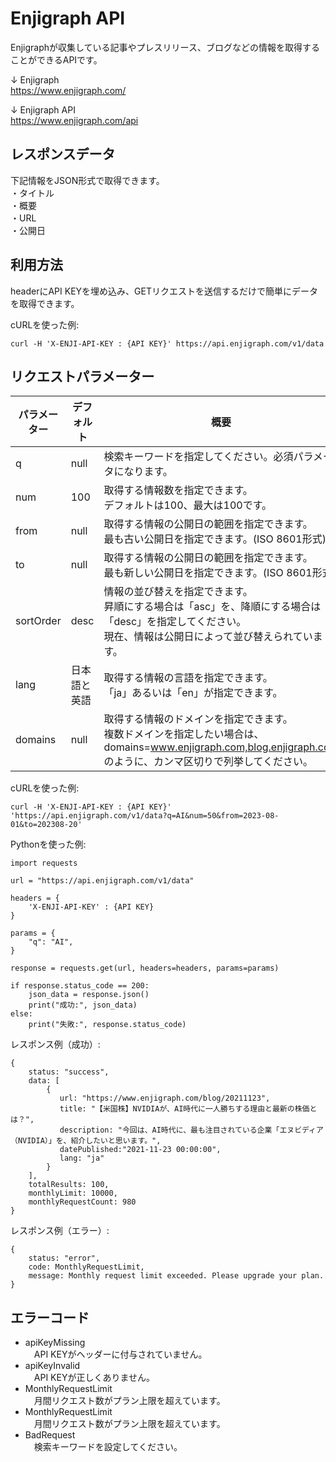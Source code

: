 # Enjigraph API
Enjigraphが収集している記事やプレスリリース、ブログなどの情報を取得することができるAPIです。

↓ Enjigraph  
https://www.enjigraph.com/

↓ Enjigraph API  
https://www.enjigraph.com/api

## レスポンスデータ
下記情報をJSON形式で取得できます。  
・タイトル  
・概要  
・URL  
・公開日  

## 利用方法
headerにAPI KEYを埋め込み、GETリクエストを送信するだけで簡単にデータを取得できます。

cURLを使った例:
```
curl -H 'X-ENJI-API-KEY : {API KEY}' https://api.enjigraph.com/v1/data
```

## リクエストパラメーター
| パラメーター | デフォルト | 概要 |
| ---- | ---- | ---- |
| q | null | 検索キーワードを指定してください。必須パラメータになります。 |
| num | 100 | 取得する情報数を指定できます。<br>デフォルトは100、最大は100です。 |
| from | null | 取得する情報の公開日の範囲を指定できます。<br>最も古い公開日を指定できます。(ISO 8601形式) |
| to | null | 取得する情報の公開日の範囲を指定できます。<br>最も新しい公開日を指定できます。(ISO 8601形式) |
| sortOrder | desc | 情報の並び替えを指定できます。<br>昇順にする場合は「asc」を、降順にする場合は「desc」を指定してください。<br>現在、情報は公開日によって並び替えられています。 |
| lang | 日本語と英語 | 取得する情報の言語を指定できます。<br>「ja」あるいは「en」が指定できます。 | 
| domains | null | 取得する情報のドメインを指定できます。<br>複数ドメインを指定したい場合は、domains=www.enjigraph.com,blog.enjigraph.com のように、カンマ区切りで列挙してください。 |

cURLを使った例:
```
curl -H 'X-ENJI-API-KEY : {API KEY}' 'https://api.enjigraph.com/v1/data?q=AI&num=50&from=2023-08-01&to=202308-20'
```

Pythonを使った例:
```
import requests

url = "https://api.enjigraph.com/v1/data"

headers = {
    'X-ENJI-API-KEY' : {API KEY}
}

params = {
    "q": "AI",
}

response = requests.get(url, headers=headers, params=params)

if response.status_code == 200:
    json_data = response.json()
    print("成功:", json_data)
else:
    print("失敗:", response.status_code)
```

レスポンス例（成功）:
```
{
    status: "success",
    data: [
        {
           url: "https://www.enjigraph.com/blog/20211123",
           title: "【米国株】NVIDIAが、AI時代に一人勝ちする理由と最新の株価とは？",
           description: "今回は、AI時代に、最も注目されている企業「エヌビディア（NVIDIA）」を、紹介したいと思います。",
           datePublished:"2021-11-23 00:00:00",
           lang: "ja"
        }
    ],
    totalResults: 100,
    monthlyLimit: 10000,
    monthlyRequestCount: 980
}
```

レスポンス例（エラー）:
```
{
    status: "error",
    code: MonthlyRequestLimit,
    message: Monthly request limit exceeded. Please upgrade your plan.
}
```

## エラーコード
- apiKeyMissing  
　API KEYがヘッダーに付与されていません。
- apiKeyInvalid  
　API KEYが正しくありません。
- MonthlyRequestLimit  
　月間リクエスト数がプラン上限を超えています。
- MonthlyRequestLimit  
　月間リクエスト数がプラン上限を超えています。
- BadRequest  
　検索キーワードを設定してください。



